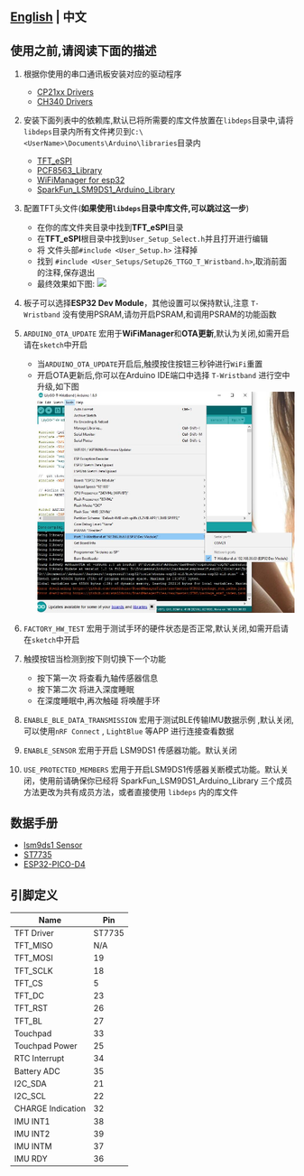 ## **[English](README.md) | 中文**

## 使用之前,请阅读下面的描述

1. 根据你使用的串口通讯板安装对应的驱动程序

    - [CP21xx Drivers](https://www.silabs.com/products/development-tools/software/usb-to-uart-bridge-vcp-drivers)
    - [CH340 Drivers](http://www.wch-ic.com/search?q=ch340&t=downloads)

2. 安装下面列表中的依赖库,默认已将所需要的库文件放置在`libdeps`目录中,请将`libdeps`目录内所有文件拷贝到`C:\<UserName>\Documents\Arduino\libraries`目录内

    - [TFT_eSPI](https://github.com/Bodmer/TFT_eSPI)
    - [PCF8563_Library](https://github.com/lewisxhe/PCF8563_Library)
    - [WiFiManager for esp32](https://github.com/tzapu/WiFiManager)
    - [SparkFun_LSM9DS1_Arduino_Library](https://github.com/sparkfun/SparkFun_LSM9DS1_Arduino_Library)

3. 配置TFT头文件(**如果使用`libdeps`目录中库文件,可以跳过这一步**)
 
    - 在你的库文件夹目录中找到**TFT_eSPI**目录
    - 在**TFT_eSPI**根目录中找到`User_Setup_Select.h`并且打开进行编辑
    - 将 文件头部`#include <User_Setup.h>` 注释掉
    - 找到 `#include <User_Setups/Setup26_TTGO_T_Wristband.h>`,取消前面的注释,保存退出
    - 最终效果如下图:
        ![](../docs/_static/readme/1.jpg)

4. 板子可以选择**ESP32 Dev Module**，其他设置可以保持默认,注意 `T-Wristband` 没有使用PSRAM,请勿开启PSRAM,和调用PSRAM的功能函数

5. `ARDUINO_OTA_UPDATE` 宏用于**WiFiManager**和**OTA更新**,默认为关闭,如需开启请在`sketch`中开启
    - 当`ARDUINO_OTA_UPDATE`开启后,触摸按住按钮三秒钟进行`WiFi`重置
    - 开启OTA更新后,你可以在Arduino IDE端口中选择 `T-Wristband` 进行空中升级,如下图
        ![](../../docs/_static/readme/2.jpg)

6. `FACTORY_HW_TEST` 宏用于测试手环的硬件状态是否正常,默认关闭,如需开启请在`sketch`中开启

7. 触摸按钮当检测到按下则切换下一个功能

    - 按下第一次 将查看九轴传感器信息
    - 按下第二次 将进入深度睡眠
    - 在深度睡眠中,再次触碰 将唤醒手环

8. `ENABLE_BLE_DATA_TRANSMISSION` 宏用于测试BLE传输IMU数据示例 ,默认关闭, 可以使用`nRF Connect` , `LightBlue` 等APP 进行连接查看数据

9. `ENABLE_SENSOR` 宏用于开启 LSM9DS1 传感器功能。默认关闭

10. `USE_PROTECTED_MEMBERS` 宏用于开启LSM9DS1传感器关断模式功能。默认关闭，使用前请确保你已经将 SparkFun_LSM9DS1_Arduino_Library 三个成员方法更改为共有成员方法，或者直接使用 `libdeps` 内的库文件

## 数据手册

- [lsm9ds1 Sensor](https://www.st.com/resource/en/datasheet/lsm9ds1.pdf)
- [ST7735](http://www.displayfuture.com/Display/datasheet/controller/ST7735.pdf)
- [ESP32-PICO-D4](https://www.espressif.com/sites/default/files/documentation/esp32-pico-d4_datasheet_en.pdf)

## 引脚定义

| Name              | Pin    |
| ----------------- | ------ |
| TFT Driver        | ST7735 |
| TFT_MISO          | N/A    |
| TFT_MOSI          | 19     |
| TFT_SCLK          | 18     |
| TFT_CS            | 5      |
| TFT_DC            | 23     |
| TFT_RST           | 26     |
| TFT_BL            | 27     |
| Touchpad          | 33     |
| Touchpad Power    | 25     |
| RTC Interrupt     | 34     |
| Battery ADC       | 35     |
| I2C_SDA           | 21     |
| I2C_SCL           | 22     |
| CHARGE Indication | 32     |
| IMU INT1          | 38     |
| IMU INT2          | 39     |
| IMU INTM          | 37     |
| IMU RDY           | 36     |
